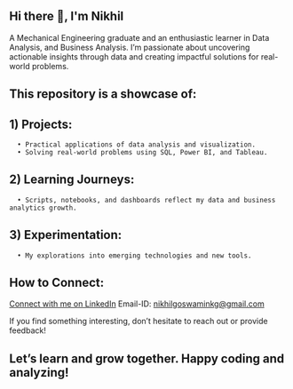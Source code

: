 ##       Hi there 👋, I'm Nikhil

<!--
**NikhilGoswamiSDE/NikhilGoswamiSDE** is a ✨ _special_ ✨ repository because its `README.md` (this file) appears on your GitHub profile.
-->
A Mechanical Engineering graduate and an enthusiastic learner in Data Analysis, and Business Analysis. I’m passionate about uncovering actionable insights through data and creating impactful solutions for real-world problems.


## This repository is a showcase of:

## 1) Projects:
      • Practical applications of data analysis and visualization.
      • Solving real-world problems using SQL, Power BI, and Tableau.
## 2) Learning Journeys:
      • Scripts, notebooks, and dashboards reflect my data and business analytics growth.
## 3) Experimentation:
      • My explorations into emerging technologies and new tools.


## How to Connect:
  
  [Connect with me on LinkedIn](https://www.linkedin.com/in/nikhil-goswami-2b446b20b/)
  Email-ID: [nikhilgoswaminkg@gmail.com](nikhilgoswaminkg@gmail.com)
  
  If you find something interesting, don’t hesitate to reach out or provide feedback!


## Let’s learn and grow together. Happy coding and analyzing!
